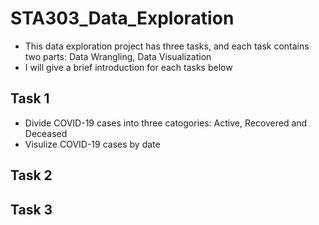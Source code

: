 # STA303_Data_Exploration 
* This data exploration project has three tasks, and each task contains two parts: Data Wrangling, Data Visualization
* I will give a brief introduction for each tasks below
## Task 1
* Divide COVID-19 cases into three catogories: Active, Recovered and Deceased
* Visulize COVID-19 cases by date
## Task 2
## Task 3
